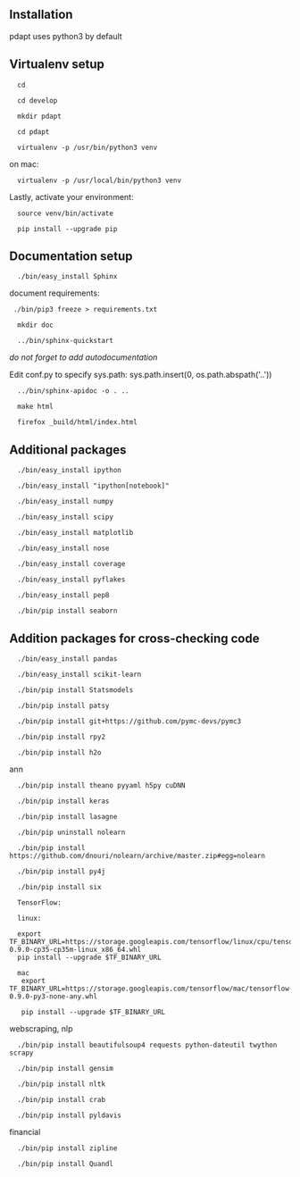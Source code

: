 Installation
--------------------

pdapt uses python3 by default


Virtualenv setup
-------------------------------------
      cd

      cd develop

      mkdir pdapt

      cd pdapt

      virtualenv -p /usr/bin/python3 venv
    
on mac:

      virtualenv -p /usr/local/bin/python3 venv
      


Lastly, activate your environment:

      source venv/bin/activate

      pip install --upgrade pip

Documentation setup
-------------------------------------

      ./bin/easy_install Sphinx


document requirements:

     ./bin/pip3 freeze > requirements.txt

      mkdir doc

      ../bin/sphinx-quickstart

  *do not forget to add autodocumentation*

 Edit conf.py to specify sys.path: sys.path.insert(0, os.path.abspath('..'))

      ../bin/sphinx-apidoc -o . ..

      make html

      firefox _build/html/index.html


Additional packages
-------------------------------------

      ./bin/easy_install ipython

      ./bin/easy_install "ipython[notebook]"

      ./bin/easy_install numpy

      ./bin/easy_install scipy

      ./bin/easy_install matplotlib

      ./bin/easy_install nose

      ./bin/easy_install coverage

      ./bin/easy_install pyflakes

      ./bin/easy_install pep8

      ./bin/pip install seaborn




Addition packages for cross-checking code
-------------------------------------

      ./bin/easy_install pandas

      ./bin/easy_install scikit-learn

      ./bin/pip install Statsmodels

      ./bin/pip install patsy

      ./bin/pip install git+https://github.com/pymc-devs/pymc3

      ./bin/pip install rpy2

      ./bin/pip install h2o
ann

      ./bin/pip install theano pyyaml h5py cuDNN

      ./bin/pip install keras

      ./bin/pip install lasagne

      ./bin/pip uninstall nolearn

      ./bin/pip install  https://github.com/dnouri/nolearn/archive/master.zip#egg=nolearn

      ./bin/pip install py4j

      ./bin/pip install six

      TensorFlow:

      linux:

      export TF_BINARY_URL=https://storage.googleapis.com/tensorflow/linux/cpu/tensorflow-0.9.0-cp35-cp35m-linux_x86_64.whl
      pip install --upgrade $TF_BINARY_URL

      mac
       export TF_BINARY_URL=https://storage.googleapis.com/tensorflow/mac/tensorflow-0.9.0-py3-none-any.whl

       pip install --upgrade $TF_BINARY_URL


webscraping, nlp

      ./bin/pip install beautifulsoup4 requests python-dateutil twython scrapy

      ./bin/pip install gensim

      ./bin/pip install nltk

      ./bin/pip install crab

      ./bin/pip install pyldavis

financial

      ./bin/pip install zipline

      ./bin/pip install Quandl



